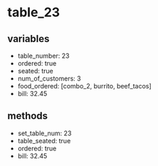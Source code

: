 # table_23

## variables
* table_number: 23
* ordered: true
* seated: true
* num_of_customers: 3
* food_ordered: [combo_2, burrito, beef_tacos]
* bill: 32.45

## methods
* set_table_num: 23
* table_seated: true
* ordered: true
* bill: 32.45
